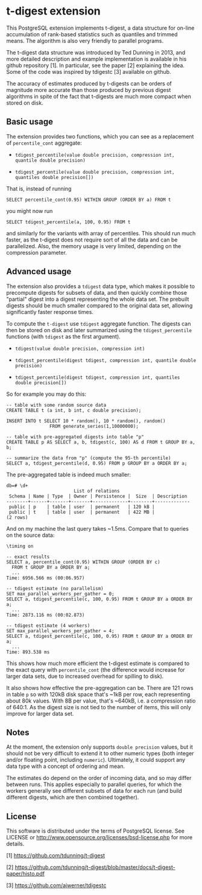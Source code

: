 t-digest extension
==================

This PostgreSQL extension implements t-digest, a data structure for on-line
accumulation of rank-based statistics such as quantiles and trimmed means.
The algorithm is also very friendly to parallel programs.

The t-digest data structure was introduced by Ted Dunning in 2013, and more
detailed description and example implementation is available in his github
repository [1]. In particular, see the paper [2] explaining the idea. Some
of the code was inspired by tdigestc [3] available on github.

The accuracy of estimates produced by t-digests can be orders of magnitude
more accurate than those produced by previous digest algorithms in spite of
the fact that t-digests are much more compact when stored on disk.


Basic usage
-----------

The extension provides two functions, which you can see as a replacement of
`percentile_cont` aggregate:

* `tdigest_percentile(value double precision, compression int,
                      quantile double precision)`

* `tdigest_percentile(value double precision, compression int,
                      quantiles double precision[])`

That is, instead of running

```
SELECT percentile_cont(0.95) WITHIN GROUP (ORDER BY a) FROM t
```

you might now run

```
SELECT tdigest_percentile(a, 100, 0.95) FROM t
```

and similarly for the variants with array of percentiles. This should run
much faster, as the t-digest does not require sort of all the data and can
be parallelized. Also, the memory usage is very limited, depending on the
compression parameter.


Advanced usage
--------------

The extension also provides a `tdigest` data type, which makes it possible
to precompute digests for subsets of data, and then quickly combine those
"partial" digest into a digest representing the whole data set. The prebuilt
digests should be much smaller compared to the original data set, allowing
significantly faster response times.

To compute the `t-digest` use `tdigest` aggregate function. The digests can
then be stored on disk and later summarized using the `tdigest_percentile`
functions (with `tdigest` as the first argument).

* `tdigest(value double precision, compression int)`

* `tdigest_percentile(digest tdigest, compression int,
                      quantile double precision)`

* `tdigest_percentile(digest tdigest, compression int,
                      quantiles double precision[])`

So for example you may do this:

```
-- table with some random source data
CREATE TABLE t (a int, b int, c double precision);

INSERT INTO t SELECT 10 * random(), 10 * random(), random()
                FROM generate_series(1,10000000);

-- table with pre-aggregated digests into table "p"
CREATE TABLE p AS SELECT a, b, tdigest(c, 100) AS d FROM t GROUP BY a, b;

-- summarize the data from "p" (compute the 95-th percentile)
SELECT a, tdigest_percentile(d, 0.95) FROM p GROUP BY a ORDER BY a;
```

The pre-aggregated table is indeed much smaller:

~~~
db=# \d+
                         List of relations
 Schema | Name | Type  | Owner | Persistence |  Size  | Description 
--------+------+-------+-------+-------------+--------+-------------
 public | p    | table | user  | permanent   | 120 kB | 
 public | t    | table | user  | permanent   | 422 MB | 
(2 rows)
~~~

And on my machine the last query takes ~1.5ms. Compare that to queries on
the source data:

~~~
\timing on

-- exact results
SELECT a, percentile_cont(0.95) WITHIN GROUP (ORDER BY c)
  FROM t GROUP BY a ORDER BY a;
  ...
Time: 6956.566 ms (00:06.957)

-- tdigest estimate (no parallelism)
SET max_parallel_workers_per_gather = 0;
SELECT a, tdigest_percentile(c, 100, 0.95) FROM t GROUP BY a ORDER BY a;
  ...
Time: 2873.116 ms (00:02.873)

-- tdigest estimate (4 workers)
SET max_parallel_workers_per_gather = 4;
SELECT a, tdigest_percentile(c, 100, 0.95) FROM t GROUP BY a ORDER BY a;
  ...
Time: 893.538 ms
~~~

This shows how much more efficient the t-digest estimate is compared to the
exact query with `percentile_cont` (the difference would increase for larger
data sets, due to increased overhead for spilling to disk).

It also shows how effective the pre-aggregation can be. There are 121 rows
in table `p` so with 120kB disk space that's ~1kB per row, each representing
about 80k values. With 8B per value, that's ~640kB, i.e. a compression ratio
of 640:1. As the digest size is not tied to the number of items, this will
only improve for larger data set.


Notes
-----

At the moment, the extension only supports `double precision` values, but
it should not be very difficult to extend it to other numeric types (both
integer and/or floating point, including `numeric`). Ultimately, it could
support any data type with a concept of ordering and mean.

The estimates do depend on the order of incoming data, and so may differ
between runs. This applies especially to parallel queries, for which the
workers generally see different subsets of data for each run (and build
different digests, which are then combined together).


License
-------
This software is distributed under the terms of PostgreSQL license.
See LICENSE or http://www.opensource.org/licenses/bsd-license.php for
more details.


[1] https://github.com/tdunning/t-digest

[2] https://github.com/tdunning/t-digest/blob/master/docs/t-digest-paper/histo.pdf

[3] https://github.com/ajwerner/tdigestc
